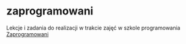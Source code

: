 # zaprogramowani
Lekcje i zadania do realizacji w trakcie zajęć w szkole programowania [Zaprogramowani](https://www.zaprogramowani.com/)
